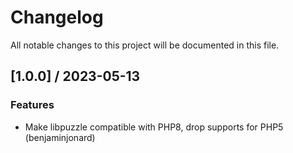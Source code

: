 # Changelog
All notable changes to this project will be documented in this file.

## [1.0.0] / 2023-05-13
### Features
- Make libpuzzle compatible with PHP8, drop supports for PHP5 (benjaminjonard)
